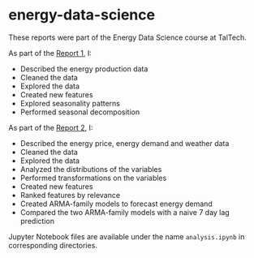 # energy-data-science
These reports were part of the Energy Data Science course at TalTech.

As part of the [Report 1](https://github.com/kacperfin/energy-data-science/blob/main/Report%201/Energy%20Data%20Science%20-%20Report%201.pdf), I:
- Described the energy production data
- Cleaned the data
- Explored the data
- Created new features
- Explored seasonality patterns
- Performed seasonal decomposition

As part of the [Report 2](https://github.com/kacperfin/energy-data-science/blob/main/Report%202/Energy%20Data%20Science%20-%20Report%202.pdf), I:
- Described the energy price, energy demand and weather data
- Cleaned the data
- Explored the data
- Analyzed the distributions of the variables
- Performed transformations on the variables
- Created new features
- Ranked features by relevance
- Created ARMA-family models to forecast energy demand
- Compared the two ARMA-family models with a naive 7 day lag prediction

Jupyter Notebook files are available under the name `analysis.ipynb` in corresponding directories.
